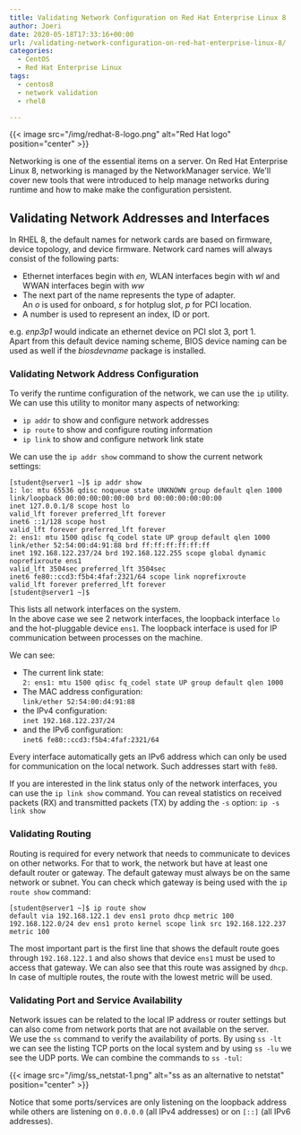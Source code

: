 ```yaml
---
title: Validating Network Configuration on Red Hat Enterprise Linux 8
author: Joeri
date: 2020-05-18T17:33:16+00:00
url: /validating-network-configuration-on-red-hat-enterprise-linux-8/
categories:
  - CentOS
  - Red Hat Enterprise Linux
tags:
  - centos8
  - network validation
  - rhel8

---
```

{{< image src="/img/redhat-8-logo.png" alt="Red Hat logo" position="center" >}}


Networking is one of the essential items on a server. On Red Hat Enterprise Linux 8, networking is managed by the NetworkManager service. We'll cover new tools that were introduced to help manage networks during runtime and how to make make the configuration persistent.



## Validating Network Addresses and Interfaces

In RHEL 8, the default names for network cards are based on firmware, device topology, and device firmware. Network card names will always consist of the following parts:

  * Ethernet interfaces begin with _en,_ WLAN interfaces begin with _wl_ and WWAN interfaces begin with _ww_
  * The next part of the name represents the type of adapter.  
    An _o_ is used for onboard, _s_ for hotplug slot, _p_ for PCI location.
  * A number is used to represent an index, ID or port.

e.g. _enp3p1_ would indicate an ethernet device on PCI slot 3, port 1.  
Apart from this default device naming scheme, BIOS device naming can be used as well if the _biosdevname_ package is installed.



### Validating Network Address Configuration

To verify the runtime configuration of the network, we can use the `ip` utility. We can use this utility to monitor many aspects of networking:

  * `ip addr` to show and configure network addresses
  * `ip route` to show and configure routing information
  * `ip link` to show and configure network link state

We can use the `ip addr show` command to show the current network settings:

```
[student@server1 ~]$ ip addr show
1: lo: mtu 65536 qdisc noqueue state UNKNOWN group default qlen 1000
link/loopback 00:00:00:00:00:00 brd 00:00:00:00:00:00
inet 127.0.0.1/8 scope host lo
valid_lft forever preferred_lft forever
inet6 ::1/128 scope host
valid_lft forever preferred_lft forever
2: ens1: mtu 1500 qdisc fq_codel state UP group default qlen 1000
link/ether 52:54:00:d4:91:88 brd ff:ff:ff:ff:ff:ff
inet 192.168.122.237/24 brd 192.168.122.255 scope global dynamic noprefixroute ens1
valid_lft 3504sec preferred_lft 3504sec
inet6 fe80::ccd3:f5b4:4faf:2321/64 scope link noprefixroute
valid_lft forever preferred_lft forever
[student@server1 ~]$
```

This lists all network interfaces on the system.  
In the above case we see 2 network interfaces, the loopback interface `lo` and the hot-pluggable device `ens1`. The loopback interface is used for IP communication between processes on the machine.  
  
We can see:

  * The current link state:  
    `2: ens1: mtu 1500 qdisc fq_codel state UP group default qlen 1000`
  * The MAC address configuration:  
    `link/ether 52:54:00:d4:91:88`
  * the IPv4 configuration:  
    `inet 192.168.122.237/24`
  * and the IPv6 configuration:  
    `inet6 fe80::ccd3:f5b4:4faf:2321/64`

Every interface automatically gets an IPv6 address which can only be used for communication on the local network. Such addresses start with `fe80`.

If you are interested in the link status only of the network interfaces, you can use the `ip link show` command. You can reveal statistics on received packets (RX) and transmitted packets (TX) by adding the `-s` option: `ip -s link show`



### Validating Routing

Routing is required for every network that needs to communicate to devices on other networks. For that to work, the network but have at least one default router or gateway. The default gateway must always be on the same network or subnet. You can check which gateway is being used with the `ip route show` command:

```
[student@server1 ~]$ ip route show
default via 192.168.122.1 dev ens1 proto dhcp metric 100
192.168.122.0/24 dev ens1 proto kernel scope link src 192.168.122.237 metric 100
```

The most important part is the first line that shows the default route goes through `192.168.122.1` and also shows that device `ens1` must be used to access that gateway. We can also see that this route was assigned by `dhcp`.  
In case of multiple routes, the route with the lowest metric will be used. 



### Validating Port and Service Availability

Network issues can be related to the local IP address or router settings but can also come from network ports that are not available on the server.  
We use the `ss` command to verify the availability of ports. By using `ss -lt` we can see the listing TCP ports on the local system and by using `ss -lu` we see the UDP ports. We can combine the commands to `ss -tul`: 

{{< image src="/img/ss_netstat-1.png" alt="ss as an alternative to netstat" position="center" >}}


Notice that some ports/services are only listening on the loopback address while others are listening on `0.0.0.0` (all IPv4 addresses) or on `[::]` (all IPv6 addresses). 

